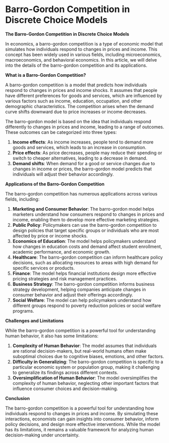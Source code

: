 # Barro-Gordon Competition in Discrete Choice Models

**The Barro-Gordon Competition in Discrete Choice Models**

In economics, a barro-gordon competition is a type of economic model that simulates how individuals respond to changes in prices and income. This concept has been widely used in various fields, including microeconomics, macroeconomics, and behavioral economics. In this article, we will delve into the details of the barro-gordon competition and its applications.

**What is a Barro-Gordon Competition?**

A barro-gordon competition is a model that predicts how individuals respond to changes in prices and income shocks. It assumes that people have different preferences for goods and services, which are influenced by various factors such as income, education, occupation, and other demographic characteristics. The competition arises when the demand curve shifts downward due to price increases or income decreases.

The barro-gordon model is based on the idea that individuals respond differently to changes in prices and income, leading to a range of outcomes. These outcomes can be categorized into three types:

1. **Income effects**: As income increases, people tend to demand more goods and services, which leads to an increase in consumption.
2. **Price effects**: As price decreases, people may reduce their spending or switch to cheaper alternatives, leading to a decrease in demand.
3. **Demand shifts**: When demand for a good or service changes due to changes in income or prices, the barro-gordon model predicts that individuals will adjust their behavior accordingly.

**Applications of the Barro-Gordon Competition**

The barro-gordon competition has numerous applications across various fields, including:

1. **Marketing and Consumer Behavior**: The barro-gordon model helps marketers understand how consumers respond to changes in prices and income, enabling them to develop more effective marketing strategies.
2. **Public Policy**: Policymakers can use the barro-gordon competition to design policies that target specific groups or individuals who are most affected by price or income shocks.
3. **Economics of Education**: The model helps policymakers understand how changes in education costs and demand affect student enrollment, academic performance, and economic growth.
4. **Healthcare**: The barro-gordon competition can inform healthcare policy decisions, such as allocating resources to areas with high demand for specific services or products.
5. **Finance**: The model helps financial institutions design more effective pricing strategies and risk management practices.
6. **Business Strategy**: The barro-gordon competition informs business strategy development, helping companies anticipate changes in consumer behavior and adjust their offerings accordingly.
7. **Social Welfare**: The model can help policymakers understand how different groups respond to poverty reduction policies or social welfare programs.

**Challenges and Limitations**

While the barro-gordon competition is a powerful tool for understanding human behavior, it also has some limitations:

1. **Complexity of Human Behavior**: The model assumes that individuals are rational decision-makers, but real-world humans often make suboptimal choices due to cognitive biases, emotions, and other factors.
2. **Difficulty in Generalizing**: The barro-gordon competition is specific to a particular economic system or population group, making it challenging to generalize its findings across different contexts.
3. **Oversimplification of Human Behavior**: The model oversimplifies the complexity of human behavior, neglecting other important factors that influence consumer choices and decision-making.

**Conclusion**

The barro-gordon competition is a powerful tool for understanding how individuals respond to changes in prices and income. By simulating these interactions, economists can gain insights into consumer behavior, inform policy decisions, and design more effective interventions. While the model has its limitations, it remains a valuable framework for analyzing human decision-making under uncertainty.

